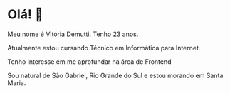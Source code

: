 # Olá! 👋
Meu nome é Vitória Demutti. Tenho 23 anos.

Atualmente estou cursando Técnico em Informática para Internet.

Tenho interesse em me aprofundar na área de Frontend

Sou natural de São Gabriel, Rio Grande do Sul e estou morando em Santa Maria.





